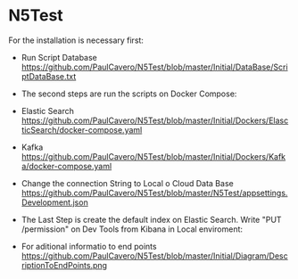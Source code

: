 # N5Test
For the installation is necessary first:

- Run Script Database  https://github.com/PaulCavero/N5Test/blob/master/Initial/DataBase/ScriptDataBase.txt

- The second steps are run the scripts on Docker Compose:
* Elastic Search https://github.com/PaulCavero/N5Test/blob/master/Initial/Dockers/ElascticSearch/docker-compose.yaml

* Kafka https://github.com/PaulCavero/N5Test/blob/master/Initial/Dockers/Kafka/docker-compose.yaml

- Change the connection String to Local o Cloud Data Base
https://github.com/PaulCavero/N5Test/blob/master/N5Test/appsettings.Development.json

- The Last Step is create the default index on Elastic Search. Write "PUT /permission" on Dev Tools from Kibana in Local enviroment:
- For aditional informatio to end points https://github.com/PaulCavero/N5Test/blob/master/Initial/Diagram/DescriptionToEndPoints.png

